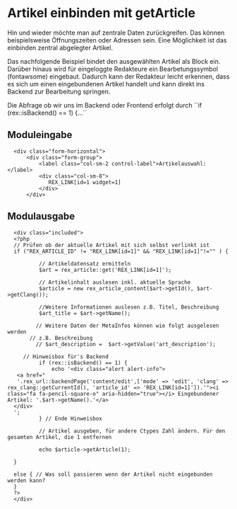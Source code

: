 # Artikel einbinden mit getArticle

Hin und wieder möchte man auf zentrale Daten zurückgreifen. Das können beispielsweise Öffnungszeiten oder Adressen sein. 
Eine Möglichkeit ist das einbinden zentral abgelegter Artikel. 

Das nachfolgende Beispiel bindet den ausgewählten Artikel als Block ein. Darüber hinaus wird für eingeloggte Redakteure ein Bearbetungssymbol (fontawsome) eingebaut. 
Dadurch kann der Redakteur leicht erkennen, dass es sich um einen eingebundenen Artikel handelt und kann direkt ins Backend zur Bearbeitung springen. 

Die Abfrage ob wir uns im Backend oder Frontend erfolgt durch ´´if (rex::isBackend() == 1) {...´´

## Moduleingabe
      <div class="form-horizontal">
          <div class="form-group">
              <label class="col-sm-2 control-label">Artikelauswahl:</label>
              <div class="col-sm-8">
                 REX_LINK[id=1 widget=1]
              </div>
          </div>

## Modulausgabe

      <div class="included">
      <?php
      // Prüfen ob der aktuelle Artikel mit sich selbst verlinkt ist
      if ("REX_ARTICLE_ID" != "REX_LINK[id=1]" && "REX_LINK[id=1]"!="" ) {
                 
              // Artikeldatensatz ermitteln
              $art = rex_article::get('REX_LINK[id=1]'); 
      
              // Artikelinhalt auslesen inkl. aktuelle Sprache    
              $article = new rex_article_content($art->getId(), $art->getClang());
              
              //Weitere Informationen auslesen z.B. Titel, Beschreibung
              $art_title = $art->getName();
             
             // Weitere Daten der MetaInfos können wie folgt ausgelesen werden 
           // z.B. Beschreibung
             // $art_description =  $art->getValue('art_description');    
        
         // Hinweisbox für's Backend
              if (rex::isBackend() == 1) {
                  echo '<div class="alert alert-info">
       <a href="
       '.rex_url::backendPage('content/edit',['mode' => 'edit', 'clang' => rex_clang::getCurrentId(), 'article_id' => 'REX_LINK[id=1]']).'"><i class="fa fa-pencil-square-o" aria-hidden="true"></i> Eingebundener Artikel: '.$art->getName().'</a>
      </div>
      ';           
              } // Ende Hinweisbox
          
              // Artikel ausgeben, für andere Ctypes Zahl ändern. Für den gesamten Artikel, die 1 entfernen
              
              echo $article->getArticle(1);
          
      }
      
      else { // Was soll passieren wenn der Artikel nicht eingebunden werden kann?
      }
      ?>
      </div>
